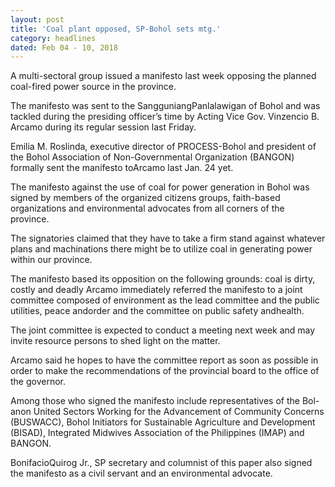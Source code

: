 ```yaml
---
layout: post
title: 'Coal plant opposed, SP-Bohol sets mtg.'
category: headlines
dated: Feb 04 - 10, 2018
---
```


A multi-sectoral group issued a manifesto last week opposing the planned coal-fired power source in the province.

The manifesto was sent to the SangguniangPanlalawigan of Bohol and was tackled during the presiding officer’s time by Acting Vice Gov. Vinzencio B. Arcamo during its regular session last Friday.

Emilia M. Roslinda, executive director of PROCESS-Bohol and president of the Bohol Association of Non-Governmental Organization (BANGON) formally sent the manifesto toArcamo last Jan. 24 yet.

The manifesto against the use of coal for power generation in Bohol was signed by members of the organized citizens groups, faith-based organizations and environmental advocates from all corners of the province.

The signatories claimed that they have to take a firm stand against whatever plans and machinations there might be to utilize coal in generating power within our province.

The manifesto based its opposition on the following grounds: coal is dirty, costly and deadly
Arcamo immediately referred the manifesto to a joint committee composed of environment as the lead committee and the public utilities, peace andorder and the committee on public safety andhealth.

The joint committee is expected to conduct a meeting next week and may invite resource persons to shed light on the matter.

Arcamo said he hopes to have the committee report as soon as possible in order to make the recommendations of the provincial board to the office of the governor.

Among those who signed the manifesto include representatives of the Bol-anon United Sectors Working for the Advancement of Community Concerns (BUSWACC), Bohol Initiators for Sustainable Agriculture and Development (BISAD), Integrated Midwives Association of the Philippines (IMAP) and BANGON.

BonifacioQuirog Jr., SP secretary and columnist of this paper also signed the manifesto as a civil servant and an environmental advocate. 

